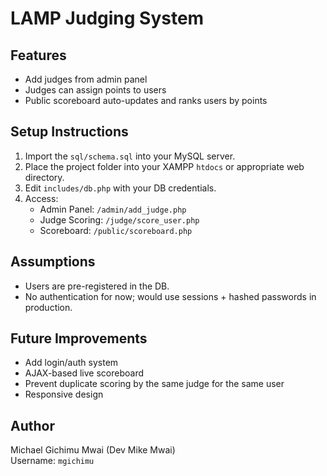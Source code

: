 # LAMP Judging System

## Features

- Add judges from admin panel
- Judges can assign points to users
- Public scoreboard auto-updates and ranks users by points

## Setup Instructions

1. Import the `sql/schema.sql` into your MySQL server.
2. Place the project folder into your XAMPP `htdocs` or appropriate web directory.
3. Edit `includes/db.php` with your DB credentials.
4. Access:
   - Admin Panel: `/admin/add_judge.php`
   - Judge Scoring: `/judge/score_user.php`
   - Scoreboard: `/public/scoreboard.php`

## Assumptions

- Users are pre-registered in the DB.
- No authentication for now; would use sessions + hashed passwords in production.

## Future Improvements

- Add login/auth system
- AJAX-based live scoreboard
- Prevent duplicate scoring by the same judge for the same user
- Responsive design

## Author

Michael Gichimu Mwai (Dev Mike Mwai)  
Username: `mgichimu`
